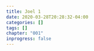 ```yaml
---
title: Joel 1
date: 2020-03-28T20:28:32-04:00
categories: []
tags: []
chapter: "001"
inprogress: false
---
```


